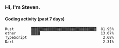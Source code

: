 ### Hi, I'm Steven.

#### Coding activity (past 7 days)
```
Rust        ▓▓▓▓▓▓▓▓▓▓▓▓▓▓▓▓▓▓▓▓▓▓▓▓▓▓▓▓▓▓  81.95%
other       ▓▓▓▓                            13.07%
TypeScript                                   2.68%
Dart                                         2.31%
```
